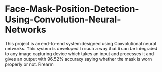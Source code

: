 # Face-Mask-Position-Detection-Using-Convolution-Neural-Networks
This project is an end-to-end system designed using Convolutional neural networks. 
This system is developed in such a way that it can be integrated to any image capturing device which 
takes an input and processes it and gives an output with 96.52% accuracy saying whether the mask is worn properly or not.
Firearm
